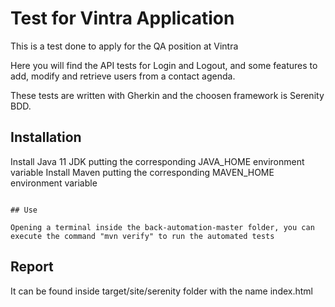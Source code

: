# Test for Vintra Application

This is a test done to apply for the QA position at Vintra

Here you will find the API tests for Login and Logout, and some features to add, modify and retrieve users from a contact agenda.

These tests are written with Gherkin and the choosen framework is Serenity BDD. 

## Installation

Install Java 11 JDK putting the corresponding JAVA_HOME environment variable
Install Maven putting the corresponding MAVEN_HOME environment variable

```

## Use

Opening a terminal inside the back-automation-master folder, you can execute the command "mvn verify" to run the automated tests

```

## Report
It can be found inside target/site/serenity folder with the name index.html
